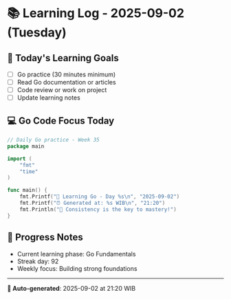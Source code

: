 # 📚 Learning Log - 2025-09-02 (Tuesday)

## 🎯 Today's Learning Goals
- [ ] Go practice (30 minutes minimum)
- [ ] Read Go documentation or articles
- [ ] Code review or work on project
- [ ] Update learning notes

## 💻 Go Code Focus Today
```go
// Daily Go practice - Week 35
package main

import (
    "fmt"
    "time"
)

func main() {
    fmt.Printf("🚀 Learning Go - Day %s\n", "2025-09-02")
    fmt.Printf("⏰ Generated at: %s WIB\n", "21:20")
    fmt.Println("💪 Consistency is the key to mastery!")
}
```

## 🌟 Progress Notes
- Current learning phase: Go Fundamentals
- Streak day: 92
- Weekly focus: Building strong foundations

---
**🤖 Auto-generated**: 2025-09-02 at 21:20 WIB
